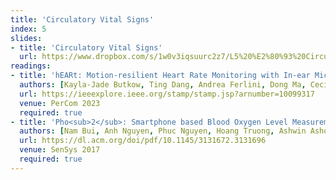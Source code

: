 ```yaml
---
title: 'Circulatory Vital Signs'
index: 5
slides:
- title: 'Circulatory Vital Signs'
  url: https://www.dropbox.com/s/1w0v3iqsuurc2z7/L5%20%E2%80%93%20Circulatory%20Vital%20Signs.pptx?dl=0
readings:
- title: 'hEARt: Motion-resilient Heart Rate Monitoring with In-ear Microphones'
  authors: [Kayla-Jade Butkow, Ting Dang, Andrea Ferlini, Dong Ma, Cecilia Mascolo]
  url: https://ieeexplore.ieee.org/stamp/stamp.jsp?arnumber=10099317
  venue: PerCom 2023
  required: true
- title: 'Pho<sub>2</sub>: Smartphone based Blood Oxygen Level Measurement Systems using Near-IR and Red Wave-guided Light'
  authors: [Nam Bui, Anh Nguyen, Phuc Nguyen, Hoang Truong, Ashwin Ashok, Thang Dinh, Robin Deterding, Tam Vu]
  url: https://dl.acm.org/doi/pdf/10.1145/3131672.3131696
  venue: SenSys 2017
  required: true
---
```

